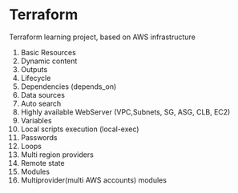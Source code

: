 # Terraform

Terraform learning project, based on AWS infrastructure

1. Basic Resources
2. Dynamic content 
3. Outputs
4. Lifecycle
5. Dependencies (depends_on)
6. Data sources
7. Auto search
8. Highly available WebServer (VPC,Subnets, SG, ASG, CLB, EC2)
9. Variables
10. Local scripts execution (local-exec)
11. Passwords
12. Loops
13. Multi region providers
14. Remote state
15. Modules
16. Multiprovider(multi AWS accounts) modules
